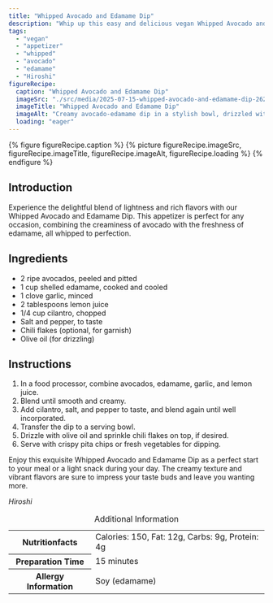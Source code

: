 ```yaml
---
title: "Whipped Avocado and Edamame Dip"
description: "Whip up this easy and delicious vegan Whipped Avocado and Edamame Dip - perfect for a light and flavorful appetizer."
tags:
  - "vegan"
  - "appetizer"
  - "whipped"
  - "avocado"
  - "edamame"
  - "Hiroshi"
figureRecipe: 
  caption: "Whipped Avocado and Edamame Dip"
  imageSrc: "./src/media/2025-07-15-whipped-avocado-and-edamame-dip-2625.png"
  imageTitle: "Whipped Avocado and Edamame Dip"
  imageAlt: "Creamy avocado-edamame dip in a stylish bowl, drizzled with olive oil and chili flakes, served with pita chips and fresh veggies, in a clean, minimalist setting."
  loading: "eager"
---
```


{% figure figureRecipe.caption %}
{% picture figureRecipe.imageSrc, figureRecipe.imageTitle, figureRecipe.imageAlt, figureRecipe.loading %}
{% endfigure %}

## Introduction

Experience the delightful blend of lightness and rich flavors with our Whipped Avocado and Edamame Dip. This appetizer is perfect for any occasion, combining the creaminess of avocado with the freshness of edamame, all whipped to perfection.

## Ingredients

- 2 ripe avocados, peeled and pitted
- 1 cup shelled edamame, cooked and cooled
- 1 clove garlic, minced
- 2 tablespoons lemon juice
- 1/4 cup cilantro, chopped
- Salt and pepper, to taste
- Chili flakes (optional, for garnish)
- Olive oil (for drizzling)

## Instructions

1. In a food processor, combine avocados, edamame, garlic, and lemon juice.
2. Blend until smooth and creamy.
3. Add cilantro, salt, and pepper to taste, and blend again until well incorporated.
4. Transfer the dip to a serving bowl.
5. Drizzle with olive oil and sprinkle chili flakes on top, if desired.
6. Serve with crispy pita chips or fresh vegetables for dipping.

Enjoy this exquisite Whipped Avocado and Edamame Dip as a perfect start to your meal or a light snack during your day. The creamy texture and vibrant flavors are sure to impress your taste buds and leave you wanting more.

*Hiroshi*

<table><caption class='sr-only'>Additional Information</caption><tr><th>Nutritionfacts</th><td>Calories: 150, Fat: 12g, Carbs: 9g, Protein: 4g&nbsp;</td></tr><tr><th>Preparation Time</th><td>15 minutes&nbsp;</td></tr><tr><th>Allergy Information</th><td>Soy (edamame)&nbsp;</td></tr></table>

